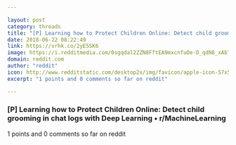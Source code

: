 ```yaml
---

layout: post
category: threads
title: "[P] Learning how to Protect Children Online: Detect child grooming in chat logs with Deep Learning"
date: 2018-06-22 08:22:49
link: https://vrhk.co/2yE5SK6
image: https://i.redditmedia.com/0sgqdal2ZZN8FftEA9mxcnfuOe-D_qdN8_xAbTyFXRE.jpg?w=320&s=5a6d0e1a31bc13137f7d43d46debb096
domain: reddit.com
author: "reddit"
icon: http://www.redditstatic.com/desktop2x/img/favicon/apple-icon-57x57.png
excerpt: "1 points and 0 comments so far on reddit"

---
```


### [P] Learning how to Protect Children Online: Detect child grooming in chat logs with Deep Learning • r/MachineLearning

1 points and 0 comments so far on reddit